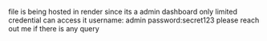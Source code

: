 file is being hosted in render 
since its a admin dashboard only limited credential can access it
username: admin
password:secret123
please reach out me if there is any query
